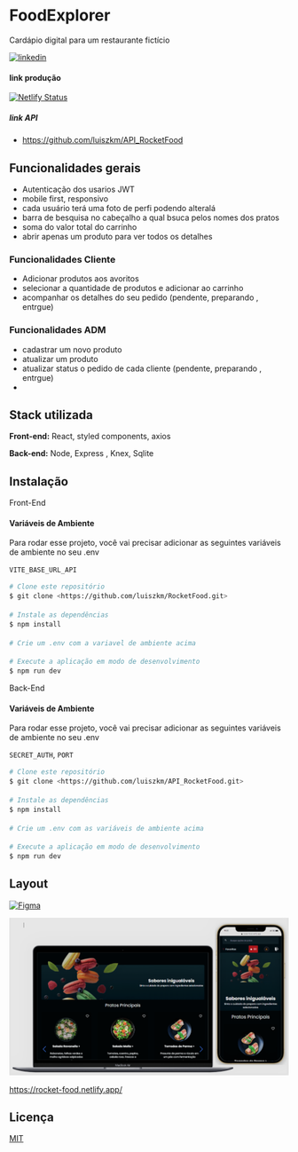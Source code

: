 
# FoodExplorer

Cardápio digital para um restaurante fictício

[![linkedin](https://img.shields.io/badge/linkedin-0A66C2?style=for-the-badge&logo=linkedin&logoColor=white)](https://www.linkedin.com/in/luis-soares-64b0a6227/)

#### link produção

[![Netlify Status](https://api.netlify.com/api/v1/badges/23ead990-8c81-49d4-88d5-5bba820ddf98/deploy-status)](https://app.netlify.com/sites/thriving-smakager-4fee9c/deploys)
##### link API
- <https://github.com/luiszkm/API_RocketFood>
## Funcionalidades gerais
- Autenticação dos usarios JWT
- mobile first, responsivo
- cada usuário terá uma foto de perfi podendo alteralá
- barra de besquisa no cabeçalho a qual bsuca pelos nomes dos pratos
- soma do valor total do carrinho
- abrir apenas um produto para ver todos os detalhes
### Funcionalidades Cliente
- Adicionar produtos aos avoritos
- selecionar a quantidade de produtos e adicionar ao carrinho
- acompanhar os detalhes do seu pedido (pendente, preparando , entrgue)

### Funcionalidades ADM
- cadastrar um novo produto
- atualizar um produto
- atualizar status o pedido de cada cliente (pendente, preparando , entrgue)
-
## Stack utilizada

**Front-end:** React, styled components, axios 

**Back-end:** Node, Express , Knex, Sqlite


## Instalação
Front-End
#### Variáveis de Ambiente

Para rodar esse projeto, você vai precisar adicionar as seguintes variáveis de ambiente no seu .env

`VITE_BASE_URL_API`

```bash
# Clone este repositório
$ git clone <https://github.com/luiszkm/RocketFood.git>

# Instale as dependências
$ npm install

# Crie um .env com a variavel de ambiente acima

# Execute a aplicação em modo de desenvolvimento
$ npm run dev

```
Back-End

#### Variáveis de Ambiente

Para rodar esse projeto, você vai precisar adicionar as seguintes variáveis de ambiente no seu .env

`SECRET_AUTH`, `PORT`

```bash
# Clone este repositório
$ git clone <https://github.com/luiszkm/API_RocketFood.git>

# Instale as dependências
$ npm install

# Crie um .env com as variáveis de ambiente acima

# Execute a aplicação em modo de desenvolvimento
$ npm run dev

```
## Layout

[![Figma](https://camo.githubusercontent.com/9a8ccd8ae319ddac9934db226e7834d7e1c61a31076e7d7c04ecb5bf352967aa/68747470733a2f2f696d672e736869656c64732e696f2f62616467652f6669676d612d2532334632344531452e7376673f7374796c653d666f722d7468652d6261646765266c6f676f3d6669676d61266c6f676f436f6c6f723d7768697465)](https://www.figma.com/file/GkqG5AUJe3ppcUEHfvOX6z/food-explorer?node-id=0%3A1)

![App Screenshot](./src/assets/preview.png)

<https://rocket-food.netlify.app/>

## Licença

[MIT](https://choosealicense.com/licenses/mit/)

